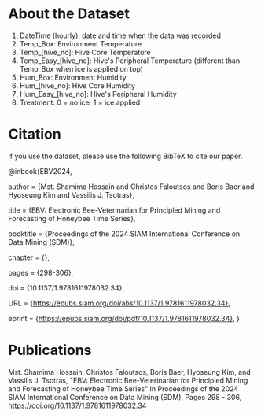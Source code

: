 # About the Dataset
1. DateTime (hourly): date and time when the data was recorded
2. Temp_Box: Environment Temperature
3. Temp_[hive_no]: Hive Core Temperature
4. Temp_Easy_[hive_no]: Hive's Peripheral Temperature (different than Temp_Box when ice is applied on top)
5. Hum_Box: Environment Humidity
6. Hum_[hive_no]: Hive Core Humidity
7. Hum_Easy_[hive_no]: Hive's Peripheral Humidity
8. Treatment: 0 = no ice; 1 = ice applied

# Citation

If you use the dataset, please use the following BibTeX to cite our paper. 

@inbook{EBV2024,

author = {Mst. Shamima Hossain and Christos Faloutsos and Boris Baer and Hyoseung Kim and Vassilis J. Tsotras},

title = {EBV: Electronic Bee-Veterinarian for Principled Mining and Forecasting of Honeybee Time Series},

booktitle = {Proceedings of the 2024 SIAM International Conference on Data Mining (SDM)},

chapter = {},

pages = {298-306},

doi = {10.1137/1.9781611978032.34},

URL = {https://epubs.siam.org/doi/abs/10.1137/1.9781611978032.34},

eprint = {https://epubs.siam.org/doi/pdf/10.1137/1.9781611978032.34},
}


# Publications

Mst. Shamima Hossain, Christos Faloutsos, Boris Baer, Hyoseung Kim, and Vassilis J. Tsotras, "EBV: Electronic Bee-Veterinarian for Principled Mining and Forecasting of Honeybee Time Series" In Proceedings of the 2024 SIAM International Conference on Data Mining (SDM), Pages 298 - 306, https://doi.org/10.1137/1.9781611978032.34
